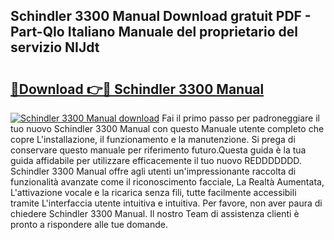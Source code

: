 ## Schindler 3300 Manual Download gratuit PDF - Part-QIo Italiano Manuale del proprietario del servizio NIJdt

# <h2><a href="http://dfeft7i.blite.top/?on=Schindler+3300+Manual">🔗Download 👉🔴 Schindler 3300 Manual</a></h2>

[![Schindler 3300 Manual download](https://i.imgur.com/lujVjoI.png)](http://dfeft7i.blite.top/?on=Schindler+3300+Manual)
Fai il primo passo per padroneggiare il tuo nuovo Schindler 3300 Manual con questo Manuale utente completo che copre L'installazione, il funzionamento e la manutenzione. Si prega di conservare questo manuale per riferimento futuro.Questa guida è la tua guida affidabile per utilizzare efficacemente il tuo nuovo REDDDDDDD. Schindler 3300 Manual offre agli utenti un'impressionante raccolta di funzionalità avanzate come il riconoscimento facciale, La Realtà Aumentata, L'attivazione vocale e la ricarica senza fili, tutte facilmente accessibili tramite L'interfaccia utente intuitiva e intuitiva. Per favore, non aver paura di chiedere Schindler 3300 Manual. Il nostro Team di assistenza clienti è pronto a rispondere alle tue domande.
